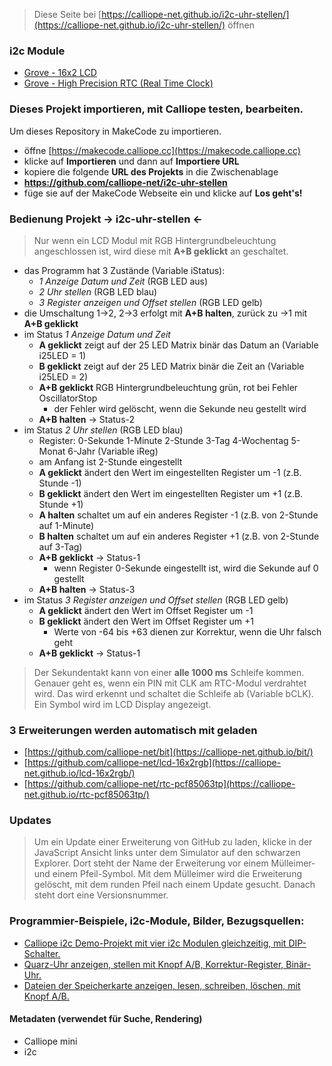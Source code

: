 
> Diese Seite bei [https://calliope-net.github.io/i2c-uhr-stellen/](https://calliope-net.github.io/i2c-uhr-stellen/) öffnen

### i2c Module

* [Grove - 16x2 LCD](https://wiki.seeedstudio.com/Grove-16x2_LCD_Series/)
* [Grove - High Precision RTC (Real Time Clock)](https://wiki.seeedstudio.com/Grove_High_Precision_RTC/)
<!--
![](https://files.seeedstudio.com/wiki/Grove-16x2_LCD_Series/img/main.jpg)
![](https://files.seeedstudio.com/wiki/Grove-High_Precision_RTC/img/Grove-High_Precision_RTC.jpg)
-->

### Dieses Projekt importieren, mit Calliope testen, bearbeiten.

Um dieses Repository in MakeCode zu importieren.

* öffne [https://makecode.calliope.cc](https://makecode.calliope.cc)
* klicke auf **Importieren** und dann auf **Importiere URL**
* kopiere die folgende **URL des Projekts** in die Zwischenablage
* **https://github.com/calliope-net/i2c-uhr-stellen**
* füge sie auf der MakeCode Webseite ein und klicke auf **Los geht's!**

### Bedienung Projekt → i2c-uhr-stellen ←

> Nur wenn ein LCD Modul mit RGB Hintergrundbeleuchtung angeschlossen ist, wird diese mit **A+B geklickt** an geschaltet.

* das Programm hat 3 Zustände (Variable iStatus):
  * *1 Anzeige Datum und Zeit* (RGB LED aus)
  * *2 Uhr stellen* (RGB LED blau)
  * *3 Register anzeigen und Offset stellen* (RGB LED gelb)
* die Umschaltung 1→2, 2→3 erfolgt mit **A+B halten**, zurück zu →1 mit **A+B geklickt**
* im Status *1 Anzeige Datum und Zeit*
  * **A geklickt** zeigt auf der 25 LED Matrix binär das Datum an (Variable i25LED = 1)
  * **B geklickt** zeigt auf der 25 LED Matrix binär die Zeit an (Variable i25LED = 2)
  * **A+B geklickt** RGB Hintergrundbeleuchtung grün, rot bei Fehler OscillatorStop
    * der Fehler wird gelöscht, wenn die Sekunde neu gestellt wird
  * **A+B halten** → Status-2
* im Status *2 Uhr stellen* (RGB LED blau)
  * Register: 0-Sekunde 1-Minute 2-Stunde 3-Tag 4-Wochentag 5-Monat 6-Jahr (Variable iReg)
  * am Anfang ist 2-Stunde eingestellt
  * **A geklickt** ändert den Wert im eingestellten Register um -1 (z.B. Stunde -1)
  * **B geklickt** ändert den Wert im eingestellten Register um +1 (z.B. Stunde +1)
  * **A halten** schaltet um auf ein anderes Register -1 (z.B. von 2-Stunde auf 1-Minute)
  * **B halten** schaltet um auf ein anderes Register +1 (z.B. von 2-Stunde auf 3-Tag)
  * **A+B geklickt** → Status-1
    * wenn Register 0-Sekunde eingestellt ist, wird die Sekunde auf 0 gestellt
  * **A+B halten**   → Status-3
* im Status *3 Register anzeigen und Offset stellen* (RGB LED gelb)
  * **A geklickt** ändert den Wert im Offset Register um -1
  * **B geklickt** ändert den Wert im Offset Register um +1
    * Werte von -64 bis +63 dienen zur Korrektur, wenn die Uhr falsch geht
  * **A+B geklickt** → Status-1

> Der Sekundentakt kann von einer **alle 1000 ms** Schleife kommen.
> Genauer geht es, wenn ein PIN mit CLK am RTC-Modul verdrahtet wird.
> Das wird erkennt und schaltet die Schleife ab (Variable bCLK). Ein Symbol wird im LCD Display angezeigt.

### 3 Erweiterungen werden automatisch mit geladen

* [https://github.com/calliope-net/bit](https://calliope-net.github.io/bit/)
* [https://github.com/calliope-net/lcd-16x2rgb](https://calliope-net.github.io/lcd-16x2rgb/)
* [https://github.com/calliope-net/rtc-pcf85063tp](https://calliope-net.github.io/rtc-pcf85063tp/)

### Updates

> Um ein Update einer Erweiterung von GitHub zu laden, klicke in der JavaScript Ansicht
> links unter dem Simulator auf den schwarzen Explorer. Dort steht der Name der Erweiterung
> vor einem Mülleimer- und einem Pfeil-Symbol. Mit dem Mülleimer wird die Erweiterung gelöscht,
> mit dem runden Pfeil nach einem Update gesucht. Danach steht dort eine Versionsnummer.

### Programmier-Beispiele, i2c-Module, Bilder, Bezugsquellen:
* [Calliope i2c Demo-Projekt mit vier i2c Modulen gleichzeitig, mit DIP-Schalter.](https://calliope-net.github.io/i2c-test/)
* [Quarz-Uhr anzeigen, stellen mit Knopf A/B, Korrektur-Register, Binär-Uhr.](https://calliope-net.github.io/i2c-uhr-stellen/)
* [Dateien der Speicherkarte anzeigen, lesen, schreiben, löschen, mit Knopf A/B.](https://calliope-net.github.io/i2c-speicherkarte-verwalten/)

#### Metadaten (verwendet für Suche, Rendering)

* Calliope mini
* i2c
